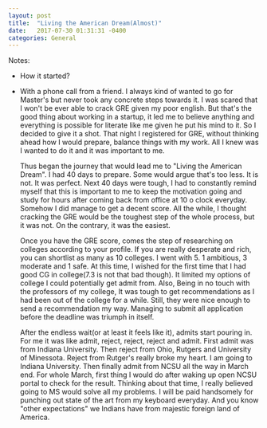 ```yaml
---
layout: post
title:  "Living the American Dream(Almost)"
date:   2017-07-30 01:31:31 -0400
categories: General
---
```

 Notes:

 - How it started?
 - With a phone call from a friend. I always kind of wanted to go for Master's but never took any concrete steps
   towards it. I was scared that I won't be ever able to crack GRE given my poor english. But that's the good thing
   about working in a startup, it led me to believe anything and everything is possible for literate like me given he
   put his mind to it. So I decided to give it a shot. That night I registered for GRE, without thinking ahead how
   I would prepare, balance things with my work. All I knew was I wanted to do it and it was important to me.

   Thus began the journey that would lead me to "Living the American Dream". I had 40 days to prepare. Some would argue that's too less. It is not. It was perfect. Next 40 days were tough, I had to constantly remind myself that this is important to me to keep the motivation going and study for hours after coming back from office at 10 o clock everyday. Somehow I did manage to get a decent score. All the while, I thought cracking the GRE would be the toughest step of the whole process, but it was not. On the contrary, it was the easiest.

   Once you have the GRE score, comes the step of researching on colleges according to your profile. If you are really desperate and rich, you can shortlist as many as 10 colleges. I went with 5. 1 ambitious, 3 moderate and 1 safe. At this time, I wished for the first time that I had good CG in college(7.3 is not that bad though). It limited my options of college I could potentially get admit from. Also, Being in no touch with the professors of my college, It was tough to get recommendations as I had been out of the college for a while. Still, they were nice enough to send a recommendation my way. Managing to submit all application before the deadline was triumph in itself.  

   After the endless wait(or at least it feels like it), admits start pouring in. For me it was like admit, reject, reject, reject and admit. First admit was from Indiana University. Then reject from Ohio, Rutgers and University of Minessota. Reject from Rutger's really broke my heart. I am going to Indiana University. Then finally admit from NCSU all the way in March end. For whole March, first thing I would do after waking up open NCSU portal to check for the result. Thinking about that time, I really believed going to MS would solve all my problems. I will be paid handsomely for punching out state of the art from my keyboard everyday. And you know "other expectations" we Indians have from majestic foreign land of America.
